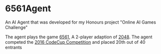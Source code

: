 # 6561Agent
An AI Agent that was developed for my Honours project "Online AI Games Challenge"

The agent plays the game [6561](http://archive.codecup.nl/2016/42/rules_6561.html), A 2-player adaption of [2048](https://gabrielecirulli.github.io/2048/).
The agent competed the [2016 CodeCup Competition](http://archive.codecup.nl/2016/) and placed 20th out of 40 entrants




